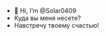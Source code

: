 - 👋 Hi, I’m @Solar0409
 - Куда вы меня несете?
 - Навстречу твоему счастью!


<!---
Solar0409/Solar0409 is a ✨ special ✨ repository because its `README.md` (this file) appears on your GitHub profile.
You can click the Preview link to take a look at your changes.
--->
